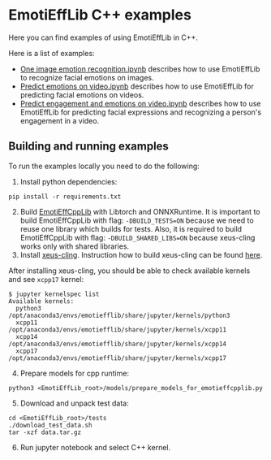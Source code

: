 # EmotiEffLib C++ examples

Here you can find examples of using EmotiEffLib in C++.

Here is a list of examples:
- [One image emotion recognition.ipynb](https://github.com/sb-ai-lab/EmotiEffLib/blob/main/docs/tutorials/cpp/One%20image%20emotion%20recognition.ipynb)
    describes how to use EmotiEffLib to recognize facial emotions on images.
- [Predict emotions on video.ipynb](https://github.com/sb-ai-lab/EmotiEffLib/blob/main/docs/tutorials/cpp/Predict%20emotions%20on%20video.ipynb) describes
    how to use EmotiEffLib for predicting facial emotions on videos.
- [Predict engagement and emotions on video.ipynb](https://github.com/sb-ai-lab/EmotiEffLib/blob/main/docs/tutorials/cpp/Predict%20engagement%20and%20emotions%20on%20video.ipynb) describes how to use EmotiEffLib for predicting facial expressions and recognizing a person's engagement in a video.

## Building and running examples
To run the examples locally you need to do the following:
1. Install python dependencies:
  ```
  pip install -r requirements.txt
  ```
2. Build [EmotiEffCppLib](../../../emotieffcpplib) with Libtorch and ONNXRuntime. It is important to
   build EmotiEffCppLib with flag: `-DBUILD_TESTS=ON` because we need
   to reuse one library which builds for tests. Also, it is required to build
   EmotiEffCppLib with flag: `-DBUILD_SHARED_LIBS=ON` because xeus-cling works
   only with shared libraries.
3. Install [xeus-cling](https://github.com/jupyter-xeus/xeus-cling). Instruction how to build xeus-cling can be found [here](https://xeus-cling.readthedocs.io/en/latest/installation.html).

  After installing xeus-cling, you should be able to check available kernels and see `xcpp17` kernel:
  ```
  $ jupyter kernelspec list
  Available kernels:
    python3    /opt/anaconda3/envs/emotiefflib/share/jupyter/kernels/python3
    xcpp11     /opt/anaconda3/envs/emotiefflib/share/jupyter/kernels/xcpp11
    xcpp14     /opt/anaconda3/envs/emotiefflib/share/jupyter/kernels/xcpp14
    xcpp17     /opt/anaconda3/envs/emotiefflib/share/jupyter/kernels/xcpp17
  ```
4. Prepare models for cpp runtime:
  ```
  python3 <EmotiEffLib_root>/models/prepare_models_for_emotieffcpplib.py
  ```
5. Download and unpack test data:
  ```
  cd <EmotiEffLib_root>/tests
  ./download_test_data.sh
  tar -xzf data.tar.gz
  ```
6. Run jupyter notebook and select C++ kernel.
